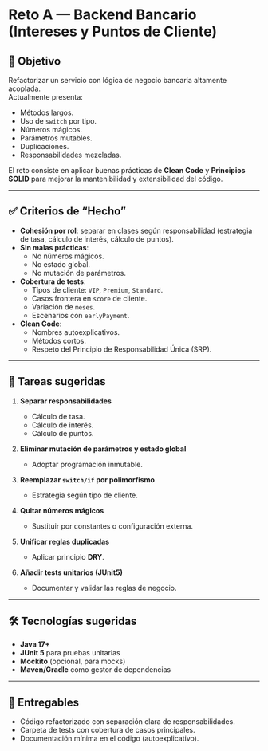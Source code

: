 # Reto A — Backend Bancario (Intereses y Puntos de Cliente)

## 🎯 Objetivo
Refactorizar un servicio con lógica de negocio bancaria altamente acoplada.  
Actualmente presenta:
- Métodos largos.
- Uso de `switch` por tipo.
- Números mágicos.
- Parámetros mutables.
- Duplicaciones.
- Responsabilidades mezcladas.

El reto consiste en aplicar buenas prácticas de **Clean Code** y **Principios SOLID** para mejorar la mantenibilidad y extensibilidad del código.

---

## ✅ Criterios de “Hecho”

- **Cohesión por rol**: separar en clases según responsabilidad (estrategia de tasa, cálculo de interés, cálculo de puntos).
- **Sin malas prácticas**:
  - No números mágicos.
  - No estado global.
  - No mutación de parámetros.
- **Cobertura de tests**:
  - Tipos de cliente: `VIP`, `Premium`, `Standard`.
  - Casos frontera en `score` de cliente.
  - Variación de `meses`.
  - Escenarios con `earlyPayment`.
- **Clean Code**:
  - Nombres autoexplicativos.
  - Métodos cortos.
  - Respeto del Principio de Responsabilidad Única (SRP).

---

## 📝 Tareas sugeridas

1. **Separar responsabilidades**  
   - Cálculo de tasa.  
   - Cálculo de interés.  
   - Cálculo de puntos.  

2. **Eliminar mutación de parámetros y estado global**  
   - Adoptar programación inmutable.  

3. **Reemplazar `switch/if` por polimorfismo**  
   - Estrategia según tipo de cliente.  

4. **Quitar números mágicos**  
   - Sustituir por constantes o configuración externa.  

5. **Unificar reglas duplicadas**  
   - Aplicar principio **DRY**.  

6. **Añadir tests unitarios (JUnit5)**  
   - Documentar y validar las reglas de negocio.  

---

## 🛠️ Tecnologías sugeridas
- **Java 17+**
- **JUnit 5** para pruebas unitarias
- **Mockito** (opcional, para mocks)
- **Maven/Gradle** como gestor de dependencias

---

## 🚀 Entregables
- Código refactorizado con separación clara de responsabilidades.
- Carpeta de tests con cobertura de casos principales.
- Documentación mínima en el código (autoexplicativo).
